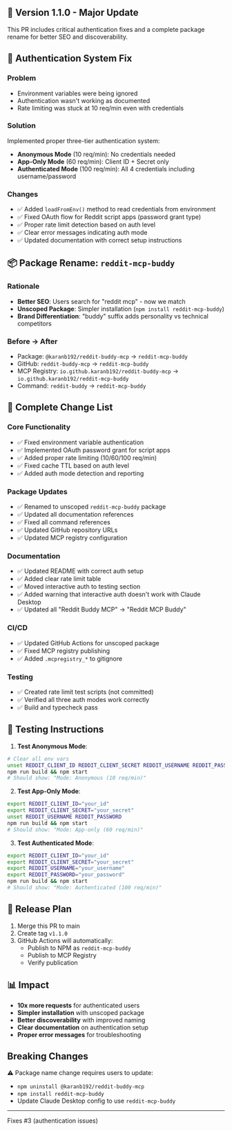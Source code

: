 ## 🚀 Version 1.1.0 - Major Update

This PR includes critical authentication fixes and a complete package rename for better SEO and discoverability.

## 🔧 Authentication System Fix

### Problem
- Environment variables were being ignored
- Authentication wasn't working as documented
- Rate limiting was stuck at 10 req/min even with credentials

### Solution
Implemented proper three-tier authentication system:
- **Anonymous Mode** (10 req/min): No credentials needed
- **App-Only Mode** (60 req/min): Client ID + Secret only
- **Authenticated Mode** (100 req/min): All 4 credentials including username/password

### Changes
- ✅ Added `loadFromEnv()` method to read credentials from environment
- ✅ Fixed OAuth flow for Reddit script apps (password grant type)
- ✅ Proper rate limit detection based on auth level
- ✅ Clear error messages indicating auth mode
- ✅ Updated documentation with correct setup instructions

## 📦 Package Rename: `reddit-mcp-buddy`

### Rationale
- **Better SEO**: Users search for "reddit mcp" - now we match
- **Unscoped Package**: Simpler installation (`npm install reddit-mcp-buddy`)
- **Brand Differentiation**: "buddy" suffix adds personality vs technical competitors

### Before → After
- Package: `@karanb192/reddit-buddy-mcp` → `reddit-mcp-buddy`
- GitHub: `reddit-buddy-mcp` → `reddit-mcp-buddy`
- MCP Registry: `io.github.karanb192/reddit-buddy-mcp` → `io.github.karanb192/reddit-mcp-buddy`
- Command: `reddit-buddy` → `reddit-mcp-buddy`

## 📝 Complete Change List

### Core Functionality
- ✅ Fixed environment variable authentication
- ✅ Implemented OAuth password grant for script apps
- ✅ Added proper rate limiting (10/60/100 req/min)
- ✅ Fixed cache TTL based on auth level
- ✅ Added auth mode detection and reporting

### Package Updates
- ✅ Renamed to unscoped `reddit-mcp-buddy` package
- ✅ Updated all documentation references
- ✅ Fixed all command references
- ✅ Updated GitHub repository URLs
- ✅ Updated MCP registry configuration

### Documentation
- ✅ Updated README with correct auth setup
- ✅ Added clear rate limit table
- ✅ Moved interactive auth to testing section
- ✅ Added warning that interactive auth doesn't work with Claude Desktop
- ✅ Updated all "Reddit Buddy MCP" → "Reddit MCP Buddy"

### CI/CD
- ✅ Updated GitHub Actions for unscoped package
- ✅ Fixed MCP registry publishing
- ✅ Added `.mcpregistry_*` to gitignore

### Testing
- ✅ Created rate limit test scripts (not committed)
- ✅ Verified all three auth modes work correctly
- ✅ Build and typecheck pass

## 🧪 Testing Instructions

1. **Test Anonymous Mode**:
```bash
# Clear all env vars
unset REDDIT_CLIENT_ID REDDIT_CLIENT_SECRET REDDIT_USERNAME REDDIT_PASSWORD
npm run build && npm start
# Should show: "Mode: Anonymous (10 req/min)"
```

2. **Test App-Only Mode**:
```bash
export REDDIT_CLIENT_ID="your_id"
export REDDIT_CLIENT_SECRET="your_secret"
unset REDDIT_USERNAME REDDIT_PASSWORD
npm run build && npm start
# Should show: "Mode: App-only (60 req/min)"
```

3. **Test Authenticated Mode**:
```bash
export REDDIT_CLIENT_ID="your_id"
export REDDIT_CLIENT_SECRET="your_secret"
export REDDIT_USERNAME="your_username"
export REDDIT_PASSWORD="your_password"
npm run build && npm start
# Should show: "Mode: Authenticated (100 req/min)"
```

## 🚢 Release Plan

1. Merge this PR to main
2. Create tag `v1.1.0`
3. GitHub Actions will automatically:
   - Publish to NPM as `reddit-mcp-buddy`
   - Publish to MCP Registry
   - Verify publication

## 📊 Impact

- **10x more requests** for authenticated users
- **Simpler installation** with unscoped package
- **Better discoverability** with improved naming
- **Clear documentation** on authentication setup
- **Proper error messages** for troubleshooting

## Breaking Changes

⚠️ Package name change requires users to update:
- `npm uninstall @karanb192/reddit-buddy-mcp`
- `npm install reddit-mcp-buddy`
- Update Claude Desktop config to use `reddit-mcp-buddy`

---

Fixes #3 (authentication issues)